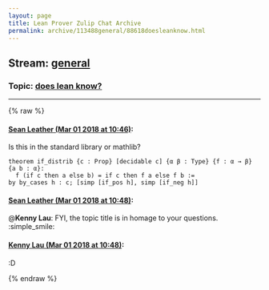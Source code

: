 ```yaml
---
layout: page
title: Lean Prover Zulip Chat Archive 
permalink: archive/113488general/88618doesleanknow.html
---
```


## Stream: [general](index.html)
### Topic: [does lean know?](88618doesleanknow.html)

---


{% raw %}
#### [ Sean Leather (Mar 01 2018 at 10:46)](https://leanprover.zulipchat.com/#narrow/stream/113488-general/topic/does%20lean%20know%3F/near/123130945):
Is this in the standard library or mathlib?
```lean
theorem if_distrib {c : Prop} [decidable c] {α β : Type} {f : α → β} {a b : α}:
  f (if c then a else b) = if c then f a else f b :=
by by_cases h : c; [simp [if_pos h], simp [if_neg h]]
```

#### [ Sean Leather (Mar 01 2018 at 10:48)](https://leanprover.zulipchat.com/#narrow/stream/113488-general/topic/does%20lean%20know%3F/near/123131013):
@**Kenny Lau**: FYI, the topic title is in homage to your questions. :simple_smile:

#### [ Kenny Lau (Mar 01 2018 at 10:48)](https://leanprover.zulipchat.com/#narrow/stream/113488-general/topic/does%20lean%20know%3F/near/123131018):
:D


{% endraw %}

